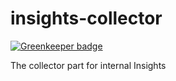 # insights-collector

[![Greenkeeper badge](https://badges.greenkeeper.io/schul-cloud/insights-collector.svg)](https://greenkeeper.io/)

The collector part for internal Insights
